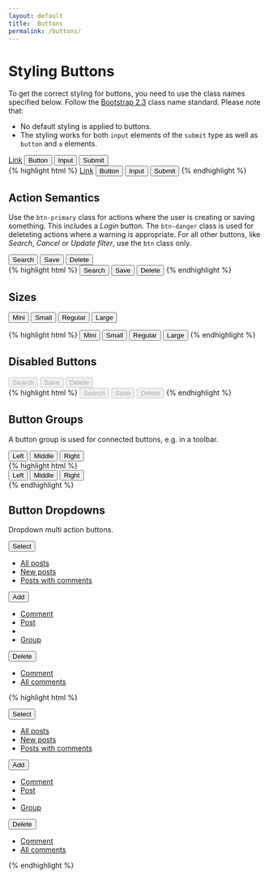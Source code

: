 ```yaml
---
layout: default
title:  Buttons
permalink: /buttons/
---
```


# Styling Buttons
To get the correct styling for buttons, you need to use the class names specified below. Follow the [Bootstrap 2.3](http://getbootstrap.com/) class name standard. Please note that:

* No default styling is applied to buttons.
* The styling works for both `input` elements of the `submit` type as well as `button` and `a` elements.

<div class="example">
  <a class="btn" href="#">Link</a>
  <button class="btn" type="submit">Button</button>
  <input class="btn" type="button" value="Input"/>
  <input class="btn" type="submit" value="Submit"/>
</div>
{% highlight html %}
<a class="btn" href="#">Link</a>
<button class="btn" type="submit">Button</button>
<input class="btn" type="button" value="Input"/>
<input class="btn" type="submit" value="Submit"/>
{% endhighlight %}


## Action Semantics
Use the `btn-primary` class for actions where the user is creating or saving something. This includes a *Login* button. The `btn-danger` class is used for deleteting actions where a warning is appropriate. For all other buttons, like *Search*, *Cancel* or *Update filter*, use the `btn` class only.

<div class="example">
  <button class="btn">Search</button>
  <button class="btn btn-primary">Save</button>
  <button class="btn btn-danger">Delete</button>
</div>
{% highlight html %}
<button class="btn">Search</button>
<button class="btn btn-primary">Save</button>
<button class="btn btn-danger">Delete</button>
{% endhighlight %}

## Sizes
<div class="example">
  <button class="btn btn-mini">Mini</button>
  <button class="btn btn-small">Small</button>
  <button class="btn">Regular</button>
  <button class="btn btn-large">Large</button>
</div>

{% highlight html %}
<button class="btn btn-mini">Mini</button>
<button class="btn btn-small">Small</button>
<button class="btn">Regular</button>
<button class="btn btn-large">Large</button>
{% endhighlight %}

## Disabled Buttons

<div class="example">
  <button class="btn disabled" disabled="disabled">Search</button>
  <button class="btn btn-primary disabled" disabled="disabled">Save</button>
  <button class="btn btn-danger disabled" disabled="disabled">Delete</button>
</div>
{% highlight html %}
<button class="btn disabled" disabled="disabled">Search</button>
<button class="btn btn-primary disabled" disabled="disabled">Save</button>
<button class="btn btn-danger disabled" disabled="disabled">Delete</button>
{% endhighlight %}

## Button Groups
A button group is used for connected buttons, e.g. in a toolbar.

<div class="example">
  <div class="btn-group">
    <button class="btn">Left</button>
    <button class="btn">Middle</button>
    <button class="btn">Right</button>
  </div>
</div>
{% highlight html %}
<div class="btn-group">
  <button class="btn">Left</button>
  <button class="btn">Middle</button>
  <button class="btn">Right</button>
</div>
{% endhighlight %}


## Button Dropdowns

Dropdown multi action buttons.

<div class="example">
  <div class="btn-toolbar">
    <div class="btn-group">
      <button class="btn dropdown-toggle" data-toggle="dropdown">Select <span class="icon-caret-down"></span></button>
      <ul class="dropdown-menu">
        <li><a href="#">All posts</a></li>
        <li><a href="#">New posts</a></li>
        <li><a href="#">Posts with comments</a></li>
      </ul>
    </div>
    <div class="btn-group">
      <button class="btn btn-primary dropdown-toggle" data-toggle="dropdown">Add <span class="icon-caret-down"></span></button>
      <ul class="dropdown-menu">
        <li><a href="#">Comment</a></li>
        <li><a href="#">Post</a></li>
        <li class="divider"></li>
        <li><a href="#">Group</a></li>
      </ul>
    </div>
    <div class="btn-group">
      <button class="btn btn-danger dropdown-toggle" data-toggle="dropdown">Delete <span class="icon-caret-down"></span></button>
      <ul class="dropdown-menu">
        <li><a href="#">Comment</a></li>
        <li><a href="#">All comments</a></li>
      </ul>
    </div>
  </div>
</div>

{% highlight html %}
<div class="example">
  <div class="btn-toolbar">
    <div class="btn-group">
      <button class="btn dropdown-toggle" data-toggle="dropdown">Select <span class="icon-caret-down"></span></button>
      <ul class="dropdown-menu">
        <li><a href="#">All posts</a></li>
        <li><a href="#">New posts</a></li>
        <li><a href="#">Posts with comments</a></li>
      </ul>
    </div>
    <div class="btn-group">
      <button class="btn btn-primary dropdown-toggle" data-toggle="dropdown">Add <span class="icon-caret-down"></span></button>
      <ul class="dropdown-menu">
        <li><a href="#">Comment</a></li>
        <li><a href="#">Post</a></li>
        <li class="divider"></li>
        <li><a href="#">Group</a></li>
      </ul>
    </div>
    <div class="btn-group">
      <button class="btn btn-danger dropdown-toggle" data-toggle="dropdown">Delete <span class="icon-caret-down"></span></button>
      <ul class="dropdown-menu">
        <li><a href="#">Comment</a></li>
        <li><a href="#">All comments</a></li>
      </ul>
    </div>
  </div>
</div>
{% endhighlight %}
